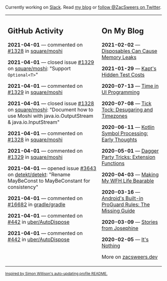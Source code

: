 Currently working on [Slack](https://slack.com/). Read [my blog](https://zacsweers.dev/) or [follow @ZacSweers on Twitter](https://twitter.com/ZacSweers).

<table><tr><td valign="top" width="60%">

## GitHub Activity
<!-- githubActivity starts -->
**2021-04-01** — commented on [#1328](https://github.com/square/moshi/issues/1328#issuecomment-812302764) in [square/moshi](https://api.github.com/repos/square/moshi)

**2021-04-01** — closed issue [#1329](https://api.github.com/repos/square/moshi/issues/1329) on [square/moshi](https://api.github.com/repos/square/moshi): "Support `Optional<T>`"

**2021-04-01** — commented on [#1329](https://github.com/square/moshi/issues/1329#issuecomment-812301954) in [square/moshi](https://api.github.com/repos/square/moshi)

**2021-04-01** — closed issue [#1328](https://api.github.com/repos/square/moshi/issues/1328) on [square/moshi](https://api.github.com/repos/square/moshi): "Document how to use Moshi with java.io.OutputStream & java.io.InputStream"

**2021-04-01** — commented on [#1328](https://github.com/square/moshi/issues/1328#issuecomment-812147134) in [square/moshi](https://api.github.com/repos/square/moshi)

**2021-04-01** — commented on [#1329](https://github.com/square/moshi/issues/1329#issuecomment-812146773) in [square/moshi](https://api.github.com/repos/square/moshi)

**2021-04-01** — opened issue [#3643](https://api.github.com/repos/detekt/detekt/issues/3643) on [detekt/detekt](https://api.github.com/repos/detekt/detekt): "Rename MayBeConst to MayBeConstant for consistency"

**2021-04-01** — commented on [#16682](https://github.com/gradle/gradle/issues/16682#issuecomment-812024439) in [gradle/gradle](https://api.github.com/repos/gradle/gradle)

**2021-04-01** — commented on [#442](https://github.com/uber/AutoDispose/issues/442#issuecomment-811957318) in [uber/AutoDispose](https://api.github.com/repos/uber/AutoDispose)

**2021-04-01** — commented on [#442](https://github.com/uber/AutoDispose/issues/442#issuecomment-811954296) in [uber/AutoDispose](https://api.github.com/repos/uber/AutoDispose)
<!-- githubActivity ends -->
</td><td valign="top" width="40%">

## On My Blog
<!-- blog starts -->
**2021-02-02** — [Disposables Can Cause Memory Leaks](https://www.zacsweers.dev/disposables-can-cause-memory-leaks/)

**2021-01-29** — [Kapt's Hidden Test Costs](https://www.zacsweers.dev/kapts-hidden-test-costs/)

**2020-07-13** — [Time in UI Programming](https://www.zacsweers.dev/time-in-ui/)

**2020-07-08** — [Tick Tock: Desugaring and Timezones](https://www.zacsweers.dev/ticktock-desugaring-timezones/)

**2020-06-11** — [Kotlin Symbol Processing: Early Thoughts](https://www.zacsweers.dev/kotlin-symbol-processor-early-thoughts/)

**2020-05-01** — [Dagger Party Tricks: Extension Functions](https://www.zacsweers.dev/dagger-party-tricks-extension-functions/)

**2020-04-03** — [Making My WFH Life Bearable](https://www.zacsweers.dev/making-wfh-life-bearable/)

**2020-03-16** — [Android's Built-in ProGuard Rules: The Missing Guide](https://www.zacsweers.dev/android-proguard-rules/)

**2020-03-09** — [Stories from Josephine](https://www.zacsweers.dev/stories-from-josephine/)

**2020-02-05** — [It's Nothing](https://www.zacsweers.dev/its-nothing/)
<!-- blog ends -->
More on [zacsweers.dev](https://zacsweers.dev/)
</td></tr></table>

<sub><a href="https://simonwillison.net/2020/Jul/10/self-updating-profile-readme/">Inspired by Simon Willison's auto-updating profile README.</a></sub>